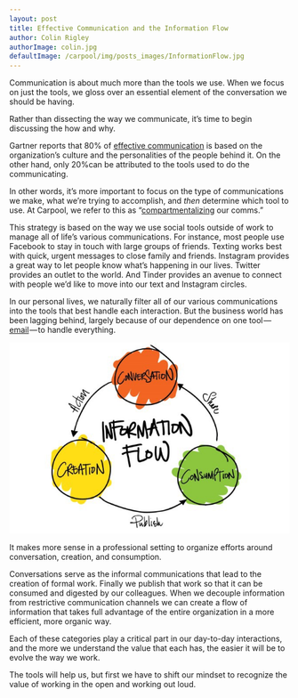 ```yaml
---
layout: post
title: Effective Communication and the Information Flow
author: Colin Rigley
authorImage: colin.jpg
defaultImage: /carpool/img/posts_images/InformationFlow.jpg
---
```

Communication is about much more than the tools we use. When we focus on just the tools, we gloss over an essential element of the conversation we should be having.

<!--more-->

Rather than dissecting the way we communicate, it’s time to begin discussing the how and why.

Gartner reports that 80% of [effective communication](http://www.gartner.com/newsroom/id/2319215 ) is based on the organization’s culture and the personalities of the people behind it. On the other hand, only 20%can be attributed to the tools used to do the communicating.

In other words, it’s more important to focus on the type of communications we make, what we’re trying to accomplish, and _then_ determine which tool to use. At Carpool, we refer to this as “[compartmentalizing](http://carpoolagency.com/articles/Is-Mobile-the-New-Inbox.html) our comms.”

This strategy is based on the way we use social tools outside of work to manage all of life’s various communications. For instance, most people use Facebook to stay in touch with large groups of friends. Texting works best with quick, urgent messages to close family and friends. Instagram provides a great way to let people know what’s happening in our lives. Twitter provides an outlet to the world. And Tinder provides an avenue to connect with people we’d like to move into our text and Instagram circles.

In our personal lives, we naturally filter all of our various communications into the tools that best handle each interaction. But the business world has been lagging behind, largely because of our dependence on one tool — [email](http://carpoolagency.com/articles/What-Rats-Can-Teach-Us-About-Email.html) — to handle everything.

![alt text](/carpool/img/posts_images/InformationFlow2.jpeg "Information Flow")

It makes more sense in a professional setting to organize efforts around conversation, creation, and consumption.

Conversations serve as the informal communications that lead to the creation of formal work. Finally we publish that work so that it can be consumed and digested by our colleagues. When we decouple information from restrictive communication channels we can create a flow of information that takes full advantage of the entire organization in a more efficient, more organic way.

Each of these categories play a critical part in our day-to-day interactions, and the more we understand the value that each has, the easier it will be to evolve the way we work.

The tools will help us, but first we have to shift our mindset to recognize the value of working in the open and working out loud.
